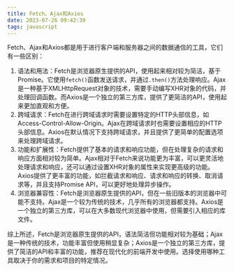 ```yaml
---
title: Fetch、Ajax和Axios
date: 2023-07-26 09:42:39
tags: javascript
---
```


Fetch、Ajax和Axios都是用于进行客户端和服务器之间的数据通信的工具，它们有一些区别：

<!-- more -->

1. 语法和用法：Fetch是浏览器原生提供的API，使用起来相对较为简洁，基于Promise。它使用`fetch()`函数发送请求，并通过`.then()`方法处理响应。Ajax是一种基于XMLHttpRequest对象的技术，需要手动编写XHR对象的代码，并处理回调函数。而Axios是一个独立的第三方库，提供了更简洁的API，使用起来更加直观和方便。
2. 跨域请求：Fetch在进行跨域请求时需要设置特定的HTTP头部信息，如Access-Control-Allow-Origin。Ajax在跨域请求时也需要设置相应的HTTP头部信息。Axios在默认情况下支持跨域请求，并且提供了更简单的配置选项来处理跨域请求。
3. 功能和扩展性：Fetch提供了基本的请求和响应功能，但在处理复杂的请求和响应方面相对较为简单。Ajax相对于Fetch来说功能更为丰富，可以更灵活地处理请求和响应，还可以通过设置XHR对象的属性来实现更高级的功能。Axios提供了更丰富的功能，如拦截请求和响应、请求和响应的转换、取消请求等，并且支持Promise API，可以更好地处理异步操作。
4. 浏览器兼容性：Fetch是浏览器原生提供的API，但在一些旧版本的浏览器中可能不支持。Ajax是一个较为传统的技术，几乎所有的浏览器都支持。Axios是一个独立的第三方库，可以在大多数现代浏览器中使用，但需要引入相应的库文件。

综上所述，Fetch是浏览器原生提供的API，语法简洁但功能相对较为基础；Ajax是一种传统的技术，功能丰富但使用稍显复杂；Axios是一个独立的第三方库，提供了简洁的API和丰富的功能，推荐在现代化的前端开发中使用。选择使用哪种工具取决于你的需求和项目的特定情况。

